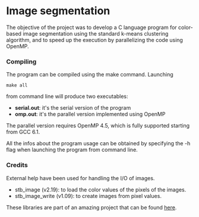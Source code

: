 # Image segmentation
The objective of the project was to develop a C language program for color-based
image segmentation using the standard k-means clustering algorithm, and to speed
up the execution by parallelizing the code using OpenMP.

### Compiling
The program can be compiled using the make command. Launching  
```
make all
```
from command line will produce two executables:
* **serial.out**: it's the serial version of the program
* **omp.out**: it's the parallel version implemented using OpenMP

The parallel version requires OpenMP 4.5, which is fully supported starting from
GCC 6.1.

All the infos about the program usage can be obtained by specifying the -h flag
when launching the program from command line.

### Credits
External help have been used for handling the I/O of images.

* stb_image (v2.19): to load the color values of the pixels of the images.
* stb_image_write (v1.09): to create images from pixel values.

These libraries are part of an amazing project that can be found
[here](https://github.com/nothings/stb).
